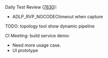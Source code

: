 Daily Test Review ([7830](https://sof-ci.sh.intel.com/#/result/planresultdetail/7830)):

* ADLP_RVP_NOCODECtimeout when capture

TODO: topology tool show dynamic pipeline

CI Meeting: build service demo:

* Need more usage case.
* UI prototype

